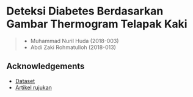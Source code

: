# Deteksi Diabetes Berdasarkan Gambar Thermogram Telapak Kaki
> - Muhammad Nuril Huda (2018-003)
> - Abdi Zaki Rohmatulloh (2018-013)


## Acknowledgements

 - [Dataset](https://ieee-dataport.org/open-access/plantar-thermogram-database-study-diabetic-foot-complications)
 - [Artikel rujukan](https://doi.org/10.1016/j.compbiomed.2021.104838)
